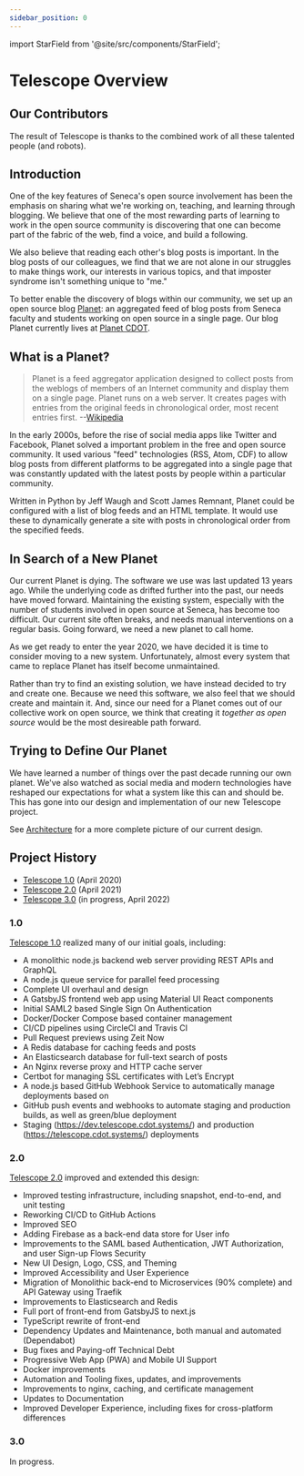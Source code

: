 ```yaml
---
sidebar_position: 0
---
```


import StarField from '@site/src/components/StarField';

# Telescope Overview

## Our Contributors

The result of Telescope is thanks to the combined work of all these talented people (and robots).

<StarField />

## Introduction

One of the key features of Seneca's open source involvement has been the
emphasis on sharing what we're working on, teaching, and learning through blogging.
We believe that one of the most rewarding parts of learning to work in the
open source community is discovering that one can become part of the fabric
of the web, find a voice, and build a following.

We also believe that reading each other's blog posts is important. In the blog
posts of our colleagues, we find that we are not alone in our struggles to make
things work, our interests in various topics, and that imposter syndrome isn't
something unique to "me."

To better enable the discovery of blogs within our community, we set up an open
source blog [Planet](<https://en.wikipedia.org/wiki/Planet_(software)>): an aggregated
feed of blog posts from Seneca faculty and students working on open source in a
single page. Our blog Planet currently lives at [Planet CDOT](https://telescope.cdot.systems/planet).

## What is a Planet?

> Planet is a feed aggregator application designed to collect posts from the weblogs of members of an Internet community and display them on a single page. Planet runs on a web server. It creates pages with entries from the original feeds in chronological order, most recent entries first. --[Wikipedia](<https://en.wikipedia.org/wiki/Planet_(software)>)

In the early 2000s, before the rise of social media apps like Twitter and Facebook,
Planet solved a important problem in the free and open source community. It used
various "feed" technologies (RSS, Atom, CDF) to allow blog posts from different
platforms to be aggregated into a single page that was constantly updated with
the latest posts by people within a particular community.

Written in Python by Jeff Waugh and Scott James Remnant,
Planet could be configured with a list of blog feeds and an HTML template. It would
use these to dynamically generate a site with posts in chronological order from
the specified feeds.

## In Search of a New Planet

Our current Planet is dying. The software we use was last updated 13 years ago.
While the underlying code as drifted further into the past, our needs have moved
forward. Maintaining the existing system, especially with the number of students
involved in open source at Seneca, has become too difficult. Our current site
often breaks, and needs manual interventions on a regular basis. Going forward,
we need a new planet to call home.

As we get ready to enter the year 2020, we have decided it is time to consider moving to
a new system. Unfortunately, almost every system that came to replace Planet has
itself become unmaintained.

Rather than try to find an existing solution, we have instead decided to try and
create one. Because we need this software, we also feel that we should
create and maintain it. And, since our need for a Planet comes out of our
collective work on open source, we think that creating it _together as open source_
would be the most desireable path forward.

## Trying to Define Our Planet

We have learned a number of things over the past decade running our own planet.
We've also watched as social media and modern technologies have reshaped our
expectations for what a system like this can and should be. This has gone into our design and implementation of our new Telescope project.

See [Architecture](architecture.md) for a more complete picture of our current design.

## Project History

- [Telescope 1.0](https://blog.humphd.org/telescope-1-0-0-or-dave-is-once-again-asking-for-a-blog/) (April 2020)
- [Telescope 2.0](https://blog.humphd.org/telescope-2-0/) (April 2021)
- [Telescope 3.0](https://blog.humphd.org/toward-telescope-3-0/) (in progress, April 2022)

### 1.0

[Telescope 1.0](https://github.com/Seneca-CDOT/telescope/releases/tag/1.0.0) realized many of our initial goals, including:

- A monolithic node.js backend web server providing REST APIs and GraphQL
- A node.js queue service for parallel feed processing
- Complete UI overhaul and design
- A GatsbyJS frontend web app using Material UI React components
- Initial SAML2 based Single Sign On Authentication
- Docker/Docker Compose based container management
- CI/CD pipelines using CircleCI and Travis CI
- Pull Request previews using Zeit Now
- A Redis database for caching feeds and posts
- An Elasticsearch database for full-text search of posts
- An Nginx reverse proxy and HTTP cache server
- Certbot for managing SSL certificates with Let’s Encrypt
- A node.js based GitHub Webhook Service to automatically manage deployments based on
- GitHub push events and webhooks to automate staging and production builds, as well as green/blue deployment
- Staging (<https://dev.telescope.cdot.systems/>) and production (<https://telescope.cdot.systems/>) deployments

### 2.0

[Telescope 2.0](https://github.com/Seneca-CDOT/telescope/releases/tag/2.0.0) improved and extended this design:

- Improved testing infrastructure, including snapshot, end-to-end, and unit testing
- Reworking CI/CD to GitHub Actions
- Improved SEO
- Adding Firebase as a back-end data store for User info
- Improvements to the SAML based Authentication, JWT Authorization, and user Sign-up Flows
  Security
- New UI Design, Logo, CSS, and Theming
- Improved Accessibility and User Experience
- Migration of Monolithic back-end to Microservices (90% complete) and API Gateway using Traefik
- Improvements to Elasticsearch and Redis
- Full port of front-end from GatsbyJS to next.js
- TypeScript rewrite of front-end
- Dependency Updates and Maintenance, both manual and automated (Dependabot)
- Bug fixes and Paying-off Technical Debt
- Progressive Web App (PWA) and Mobile UI Support
- Docker improvements
- Automation and Tooling fixes, updates, and improvements
- Improvements to nginx, caching, and certificate management
- Updates to Documentation
- Improved Developer Experience, including fixes for cross-platform differences

### 3.0

In progress.

